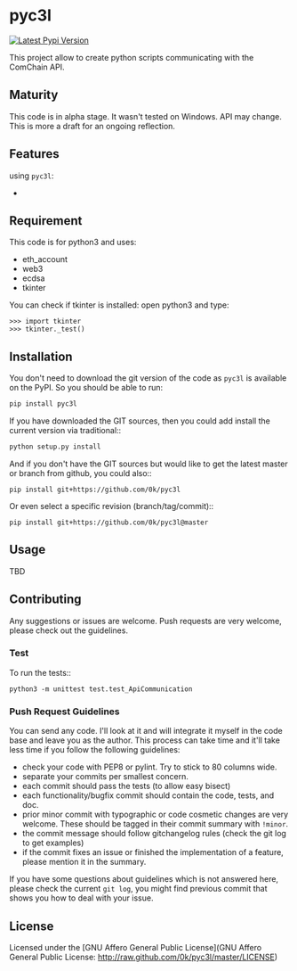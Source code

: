 # pyc3l

[![Latest Pypi Version](http://img.shields.io/pypi/v/pyc3l.svg?style=flat)](https://pypi.python.org/pypi/pyc3l/)

This project allow to create python scripts communicating with the
ComChain API.

## Maturity

This code is in alpha stage. It wasn't tested on Windows. API may change.
This is more a draft for an ongoing reflection.

## Features

using ``pyc3l``:

-

## Requirement

This code is for python3 and uses:

- eth_account
- web3
- ecdsa
- tkinter

You can check if tkinter is installed: open python3 and type:

```
>>> import tkinter
>>> tkinter._test()
```

## Installation

You don't need to download the git version of the code as ``pyc3l`` is
available on the PyPI. So you should be able to run:

```bash
pip install pyc3l
```

If you have downloaded the GIT sources, then you could add install
the current version via traditional::

```bash
python setup.py install
```

And if you don't have the GIT sources but would like to get the latest
master or branch from github, you could also::

```
pip install git+https://github.com/0k/pyc3l
```

Or even select a specific revision (branch/tag/commit)::

```
pip install git+https://github.com/0k/pyc3l@master
```

## Usage

TBD

## Contributing

Any suggestions or issues are welcome. Push requests are very welcome,
please check out the guidelines.

### Test

To run the tests::

```
python3 -m unittest test.test_ApiCommunication
```

### Push Request Guidelines

You can send any code. I'll look at it and will integrate it myself in
the code base and leave you as the author. This process can take time and
it'll take less time if you follow the following guidelines:

- check your code with PEP8 or pylint. Try to stick to 80 columns wide.
- separate your commits per smallest concern.
- each commit should pass the tests (to allow easy bisect)
- each functionality/bugfix commit should contain the code, tests,
  and doc.
- prior minor commit with typographic or code cosmetic changes are
  very welcome. These should be tagged in their commit summary with
  ``!minor``.
- the commit message should follow gitchangelog rules (check the git
  log to get examples)
- if the commit fixes an issue or finished the implementation of a
  feature, please mention it in the summary.

If you have some questions about guidelines which is not answered here,
please check the current ``git log``, you might find previous commit that
shows you how to deal with your issue.

## License

Licensed under the [GNU Affero General Public License](GNU Affero
General Public License: http://raw.github.com/0k/pyc3l/master/LICENSE)
